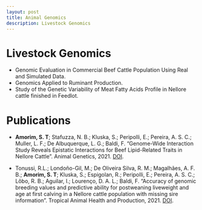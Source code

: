 ```yaml
---
layout: post
title: Animal Genomics
description: Livestock Genomics
---
```


# Livestock Genomics

- Genomic Evaluation in Commercial Beef Cattle Population Using Real and Simulated Data.
- Genomics Applied to Ruminant Production.
- Study of the Genetic Variability of Meat Fatty Acids Profile in Nellore cattle finished in Feedlot.

# Publications


* **Amorim, S. T**; Stafuzza, N. B.; Kluska, S.; Peripolli, E.; Pereira, A. S. C.; Muller, L. F.; De Albuquerque, L. G.; Baldi, F. “Genome-Wide Interaction Study Reveals Epistatic Interactions for Beef Lipid-Related Traits in Nellore Cattle”. Animal Genetics, 2021. [DOI](https://doi.org/10.1111/age.13124).

* Tonussi, R.L.; Londoño-Gil, M.; De Oliveira Silva, R. M.; Magalhães, A. F. B.; **Amorim, S. T**; Kluska, S.; Espigolan, R.; Peripolli, E.; Pereira, A. S. C.; Lôbo, R. B.; Aguilar, I.; Lourenço, D. A. L.; Baldi, F. “Accuracy of genomic breeding values and predictive ability for postweaning liveweight and age at first calving in a Nellore cattle population with missing sire information”. Tropical Animal Health and Production, 2021. [DOI](https://doi.org/10.1007/s11250-021-02879-w).

